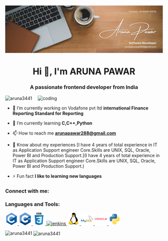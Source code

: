 ![logo](https://github.com/Aruna3441/Aruna3441/blob/main/Brown%20Wood%20Minimalist%20Profile%20LinkedIn%20Banner.png)
<h1 align="center">Hi 👋, I'm ARUNA PAWAR</h1>
<h3 align="center">A passionate frontend developer from India</h3>

<img align="right" alt="coding" width="400" src="https://user-images.githubusercontent.com/55389276/140866485-8fb1c876-9a8f-4d6a-98dc-08c4981eaf70.gif">

<p align="left"> <img src="https://komarev.com/ghpvc/?username=aruna3441&label=Profile%20views&color=0e75b6&style=flat" alt="aruna3441" /> </p>

- 🔭 I’m currently working on Vodafone pvt ltd **international Finance Reporting Standard for Reporting**

- 🌱 I’m currently learning **C,C++,Python**

- 📫 How to reach me **arunapawar288@gmail.com**

- 📄 Know about my experiences [I have 4 years of total experience in IT as Application Support engineer Core.Skills are UNIX, SQL, Oracle, Power BI and Production Support.](I have 4 years of total experience in IT as Application Support engineer Core.Skills are UNIX, SQL, Oracle, Power BI and Production Support.)

- ⚡ Fun fact **I like to learning new languages**

<h3 align="left">Connect with me:</h3>
<p align="left">
</p>

<h3 align="left">Languages and Tools:</h3>
<p align="left"> <a href="https://www.cprogramming.com/" target="_blank" rel="noreferrer"> <img src="https://raw.githubusercontent.com/devicons/devicon/master/icons/c/c-original.svg" alt="c" width="40" height="40"/> </a> <a href="https://www.w3schools.com/cpp/" target="_blank" rel="noreferrer"> <img src="https://raw.githubusercontent.com/devicons/devicon/master/icons/cplusplus/cplusplus-original.svg" alt="cplusplus" width="40" height="40"/> </a> <a href="https://www.w3schools.com/css/" target="_blank" rel="noreferrer"> <img src="https://raw.githubusercontent.com/devicons/devicon/master/icons/css3/css3-original-wordmark.svg" alt="css3" width="40" height="40"/> </a> <a href="https://www.jenkins.io" target="_blank" rel="noreferrer"> <img src="https://www.vectorlogo.zone/logos/jenkins/jenkins-icon.svg" alt="jenkins" width="40" height="40"/> </a> <a href="https://www.linux.org/" target="_blank" rel="noreferrer"> <img src="https://raw.githubusercontent.com/devicons/devicon/master/icons/linux/linux-original.svg" alt="linux" width="40" height="40"/> </a> <a href="https://www.mysql.com/" target="_blank" rel="noreferrer"> <img src="https://raw.githubusercontent.com/devicons/devicon/master/icons/mysql/mysql-original-wordmark.svg" alt="mysql" width="40" height="40"/> </a> <a href="https://www.oracle.com/" target="_blank" rel="noreferrer"> <img src="https://raw.githubusercontent.com/devicons/devicon/master/icons/oracle/oracle-original.svg" alt="oracle" width="40" height="40"/> </a> <a href="https://www.python.org" target="_blank" rel="noreferrer"> <img src="https://raw.githubusercontent.com/devicons/devicon/master/icons/python/python-original.svg" alt="python" width="40" height="40"/> </a> </p>

<p><img align="left" src="https://github-readme-stats.vercel.app/api/top-langs?username=aruna3441&show_icons=true&locale=en&layout=compact" alt="aruna3441" /></p>

<p>&nbsp;<img align="center" src="https://github-readme-stats.vercel.app/api?username=aruna3441&show_icons=true&locale=en" alt="aruna3441" /></p>

